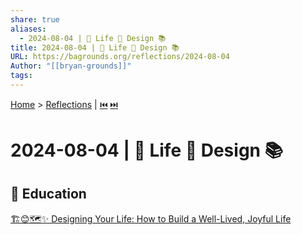 ```yaml
---
share: true
aliases:
  - 2024-08-04 | 🧬 Life 📝 Design 📚
title: 2024-08-04 | 🧬 Life 📝 Design 📚
URL: https://bagrounds.org/reflections/2024-08-04
Author: "[[bryan-grounds]]"
tags: 
---
```

[Home](../index.md) > [Reflections](./index.md) | [⏮️](./2024-08-01.md) [⏭️](./2024-08-07.md)  
# 2024-08-04 | 🧬 Life 📝 Design 📚  
## 🧠 Education  
[🏗️😊🗺️✨ Designing Your Life: How to Build a Well-Lived, Joyful Life](../books/designing-your-life.md)